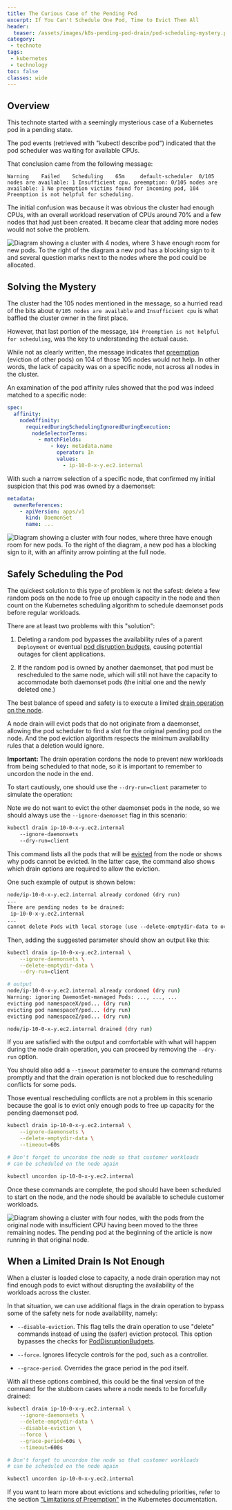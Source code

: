 ```yaml
---
title: The Curious Case of the Pending Pod
excerpt: If You Can't Schedule One Pod, Time to Evict Them All
header:
  teaser: /assets/images/k8s-pending-pod-drain/pod-scheduling-mystery.png
category:
 - technote
tags:
 - kubernetes
 - technology
toc: false
classes: wide
---
```


## Overview

This technote started with a seemingly mysterious case of a Kubernetes pod in a pending state.

The pod events (retrieved with "kubectl describe pod") indicated that the pod scheduler was waiting for available CPUs.

That conclusion came from the following message:

`Warning    Failed    Scheduling    65m     default-scheduler  0/105 nodes are available: 1 Insufficient cpu. preemption: 0/105 nodes are available: 1 No preemption victims found for incoming pod, 104 Preemption is not helpful for scheduling.`

The initial confusion was because it was obvious the cluster had enough CPUs, with an overall workload reservation of CPUs around 70% and a few nodes that had just been created. It became clear that adding more nodes would not solve the problem.

![Diagram showing a cluster with 4 nodes, where 3 have enough room for new pods. To the right of the diagram a new pod has a blocking sign to it and several question marks next to the nodes where the pod could be allocated.](/assets/images/k8s-pending-pod-drain/pod-scheduling-mystery.png)

## Solving the Mystery

The cluster had the 105 nodes mentioned in the message, so a hurried read of the bits about `0/105 nodes are available` and `Insufficient cpu` is what baffled the cluster owner in the first place.

However, that last portion of the message, `104 Preemption is not helpful for scheduling`, was the key to understanding the actual cause.

While not as clearly written, the message indicates that [preemption](https://kubernetes.io/docs/concepts/scheduling-eviction/pod-priority-preemption/) (eviction of other pods) on 104 of those 105 nodes would not help. In other words, the lack of capacity was on a specific node, not across all nodes in the cluster.

An examination of the pod affinity rules showed that the pod was indeed matched to a specific node:

```yml
spec:
  affinity:
    nodeAffinity:
      requiredDuringSchedulingIgnoredDuringExecution:
        nodeSelectorTerms:
          - matchFields:
              - key: metadata.name
                operator: In
                values:
                  - ip-10-0-x-y.ec2.internal
```

With such a narrow selection of a specific node, that confirmed my initial suspicion that this pod was owned by a daemonset:

```yml
metadata:
  ownerReferences:
    - apiVersion: apps/v1
      kind: DaemonSet
      name: ...
```

![Diagram showing a cluster with four nodes, where three have enough room for new pods. To the right of the diagram, a new pod has a blocking sign to it, with an affinity arrow pointing at the full node.](/assets/images/k8s-pending-pod-drain/pod-scheduling-daemonset.png)

## Safely Scheduling the Pod

The quickest solution to this type of problem is not the safest: delete a few random pods on the node to free up enough capacity in the node and then count on the Kubernetes scheduling algorithm to schedule daemonset pods before regular workloads.

There are at least two problems with this "solution":

1. Deleting a random pod bypasses the availability rules of a parent `Deployment` or eventual [pod disruption budgets](https://kubernetes.io/docs/tasks/run-application/configure-pdb/), causing potential outages for client applications.

2. If the random pod is owned by another daemonset, that pod must be rescheduled to the same node, which will still not have the capacity to accommodate both daemonset pods (the initial one and the newly deleted one.)

The best balance of speed and safety is to execute a limited [drain operation on the node](https://kubernetes.io/docs/tasks/administer-cluster/safely-drain-node/).

A node drain will evict pods that do not originate from a daemonset, allowing the pod scheduler to find a slot for the original pending pod on the node. And the pod eviction algorithm respects the minimum availability rules that a deletion would ignore.

**Important:** The drain operation cordons the node to prevent new workloads from being scheduled to that node, so it is important to remember to uncordon the node in the end.

To start cautiously, one should use the `--dry-run=client` parameter to simulate the operation:

Note we do not want to evict the other daemonset pods in the node, so we should always use the `--ignore-daemonset` flag in this scenario:

```sh
kubectl drain ip-10-0-x-y.ec2.internal
    --ignore-daemonsets
    --dry-run=client
```

This command lists all the pods that will be [evicted](https://kubernetes.io/docs/concepts/scheduling-eviction/) from the node or shows why pods cannot be evicted. In the latter case, the command also shows which drain options are required to allow the eviction.

One such example of output is shown below:

```txt
node/ip-10-0-x-y.ec2.internal already cordoned (dry run)
...
There are pending nodes to be drained:
 ip-10-0-x-y.ec2.internal
...
cannot delete Pods with local storage (use --delete-emptydir-data to override): ...list of pods...
```

Then, adding the suggested parameter should show an output like this:

```sh
kubectl drain ip-10-0-x-y.ec2.internal \
    --ignore-daemonsets \
    --delete-emptydir-data \
    --dry-run=client

# output
node/ip-10-0-x-y.ec2.internal already cordoned (dry run)
Warning: ignoring DaemonSet-managed Pods: ..., ..., ... 
evicting pod namespaceX/pod... (dry run)
evicting pod namespaceY/pod... (dry run)
evicting pod namespaceZ/pod... (dry run)

node/ip-10-0-x-y.ec2.internal drained (dry run)
```

If you are satisfied with the output and comfortable with what will happen during the node drain operation, you can proceed by removing the `--dry-run` option.

You should also add a `--timeout` parameter to ensure the command returns promptly and that the drain operation is not blocked due to rescheduling conflicts for some pods.

Those eventual rescheduling conflicts are not a problem in this scenario because the goal is to evict only enough pods to free up capacity for the pending daemonset pod.

```sh
kubectl drain ip-10-0-x-y.ec2.internal \
    --ignore-daemonsets \
    --delete-emptydir-data \
    --timeout=60s

# Don't forget to uncordon the node so that customer workloads
# can be scheduled on the node again

kubectl uncordon ip-10-0-x-y.ec2.internal
```

Once these commands are complete, the pod should have been scheduled to start on the node, and the node should be available to schedule customer workloads.

![Diagram showing a cluster with four nodes, with the pods from the original node with insufficient CPU having been moved to the three remaining nodes. The pending pod at the beginning of the article is now running in that original node.](/assets/images/k8s-pending-pod-drain/pod-scheduling-success.png)


## When a Limited Drain Is Not Enough

When a cluster is loaded close to capacity, a node drain operation may not find enough pods to evict without disrupting the availability of the workloads across the cluster.

In that situation, we can use additional flags in the drain operation to bypass some of the safety nets for node availability, namely:

- `--disable-eviction`. This flag tells the drain operation to use "delete" commands instead of using the (safer) eviction protocol. This option bypasses the checks for [PodDisruptionBudgets](https://kubernetes.io/docs/tasks/run-application/configure-pdb/).

- `--force`. Ignores lifecycle controls for the pod, such as a controller.

- `--grace-period`. Overrides the grace period in the pod itself.

With all these options combined, this could be the final version of the command for the stubborn cases where a node needs to be forcefully drained:

```sh
kubectl drain ip-10-0-x-y.ec2.internal \
    --ignore-daemonsets \
    --delete-emptydir-data \
    --disable-eviction \
    --force \
    --grace-period=60s \
    --timeout=600s

# Don't forget to uncordon the node so that customer workloads
# can be scheduled on the node again

kubectl uncordon ip-10-0-x-y.ec2.internal
```

If you want to learn more about evictions and scheduling priorities, refer to the section ["Limitations of Preemption"](https://kubernetes.io/docs/concepts/scheduling-eviction/pod-priority-preemption/#limitations-of-preemption) in the Kubernetes documentation.
